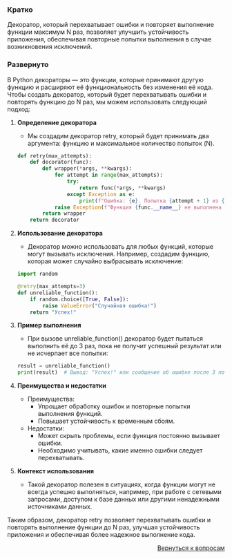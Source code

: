 ### Кратко

Декоратор, который перехватывает ошибки и повторяет выполнение функции максимум N раз, позволяет улучшить устойчивость
приложения, обеспечивая повторные попытки выполнения в случае возникновения исключений.

### Развернуто

В Python декораторы — это функции, которые принимают другую функцию и расширяют её функциональность без изменения её
кода. Чтобы создать декоратор, который будет перехватывать ошибки и повторять функцию до N раз, мы можем использовать
следующий подход:

1. **Определение декоратора**
    - Мы создадим декоратор retry, который будет принимать два аргумента: функцию и максимальное количество попыток (N).
    ```Python
    def retry(max_attempts):
        def decorator(func):
            def wrapper(*args, **kwargs):
                for attempt in range(max_attempts):
                    try:
                        return func(*args, **kwargs)
                    except Exception as e:
                        print(f"Ошибка: {e}. Попытка {attempt + 1} из {max_attempts}.")
                raise Exception(f"Функция {func.__name__} не выполнена после {max_attempts} попыток.")
            return wrapper
        return decorator
    ```

2. **Использование декоратора**
    - Декоратор можно использовать для любых функций, которые могут вызывать исключения. Например, создадим функцию,
      которая может случайно выбрасывать исключение:
    ```Python
    import random

    @retry(max_attempts=3)
    def unreliable_function():
        if random.choice([True, False]):
            raise ValueError("Случайная ошибка!")
        return "Успех!"
    ```

3. **Пример выполнения**
    - При вызове unreliable_function() декоратор будет пытаться выполнить её до 3 раз, пока не получит успешный
      результат или не исчерпает все попытки:
    ```Python
    result = unreliable_function()
    print(result)  # Вывод: "Успех!" или сообщение об ошибке после 3 попыток
    ```

4. **Преимущества и недостатки**
    - Преимущества:
        - Упрощает обработку ошибок и повторные попытки выполнения функций.
        - Повышает устойчивость к временным сбоям.
    - Недостатки:
        - Может скрыть проблемы, если функция постоянно вызывает ошибки.
        - Необходимо учитывать, какие именно ошибки следует перехватывать.

5. **Контекст использования**
    - Такой декоратор полезен в ситуациях, когда функции могут не всегда успешно выполняться, например, при работе с
      сетевыми запросами, доступом к базе данных или другими ненадежными источниками данных.

Таким образом, декоратор retry позволяет перехватывать ошибки и повторять выполнение функции до N раз, улучшая
устойчивость приложения и обеспечивая более надежное выполнение кода.

<div align="right">

[Вернуться к вопросам](../Вопросы.md)

</div>

